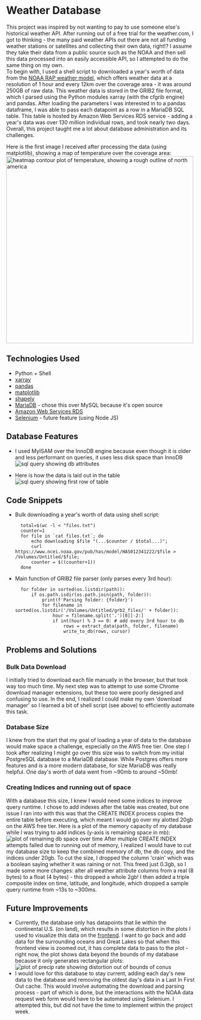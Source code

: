 # Weather Database

This project was inspired by not wanting to pay to use someone else's historical weather API. After running out of a free trial for the weather.com, I got to thinking - the many paid weather APIs out there are not all funding weather stations or satellites and collecting their own data, right!? I assume they take their data from a public source such as the NOAA and then sell this data processed into an easily accessible API, so I attempted to do the same thing on my own.
<br/>To begin with, I used a shell script to downloaded a year's worth of data from the [NOAA RAP weather model](https://www.ncei.noaa.gov/products/weather-climate-models/rapid-refresh-update), which offers weather data at a resolution of 1 hour and every 12km over the coverage area - it was around 250GB of raw data. This weather data is stored in the GRIB2 file format, which I parsed using the Python modules xarray (with the cfgrib engine) and pandas. After loading the parameters I was interested in to a pandas dataframe, I was able to pass each datapoint as a row in a MariaDB SQL table. This table is hosted by Amazon Web Services RDS service - adding a year's data was over 130 million individual rows, and took nearly two days. Overall, this project taught me a lot about database administration and its challenges. 

Here is the first image I received after processing the data (using matplotlib), showing a map of temperature over the coverage area:
<img src="https://i.imgur.com/j5y0S6L.png" alt="heatmap contour plot of temperature, showing a rough outline of north america" width="500"/>

## Technologies Used

- Python + Shell
- [xarray](https://docs.xarray.dev/en/stable/)
- [pandas](https://pandas.pydata.org/about/index.html)
- [matplotlib](https://matplotlib.org/)
- [shapely](https://shapely.readthedocs.io/en/stable/manual.html)
- [MariaDB](https://mariadb.org/about/) - chose this over MySQL because it's open source
- [Amazon Web Services RDS](https://aws.amazon.com/rds/features/)
- [Selenium](https://www.selenium.dev/documentation/) - future feature (using Node JS)

## Database Features
- I used MyISAM over the InnoDB engine because even though it is older and less performant on queries, it uses less disk space than InnoDB
![sql query showing db attributes](https://i.imgur.com/581rZy7.png)

- Here is how the data is laid out in the table
![sql query showing first row of table](https://i.imgur.com/WRUglTB.png)

## Code Snippets

- Bulk downloading a year's worth of data using shell script:

        total=$(wc -l < "files.txt")
        counter=1
        for file in `cat files.txt`; do
            echo downloading $file "(...$counter / $total...)";
            curl https://www.ncei.noaa.gov/pub/has/model/HAS012341222/$file > /Volumes/Untitled/$file;
            counter = $((counter+1))
        done
        
- Main function of GRIB2 file parser (only parses every 3rd hour):

        for folder in sorted(os.listdir(path)):
            if os.path.isdir(os.path.join(path, folder)):
                print(f'Parsing folder: {folder}')
                for filename in sorted(os.listdir('/Volumes/Untitled/grb2_files/' + folder)):
                    hour = filename.split('.')[0][-2:]
                    if int(hour) % 3 == 0: # add every 3rd hour to db
                        rows = extract_data(path, folder, filename)
                        write_to_db(rows, cursor)

## Problems and Solutions

### Bulk Data Download
I initially tried to download each file manually in the browser, but that took way too much time. My next step was to attempt to use some Chrome download manager extensions, but these too were poorly designed and confusing to use. In the end, I realized I could make my own 'download manager' so I learned a bit of shell script (see above) to efficiently automate this task.

### Database Size
I knew from the start that my goal of loading a year of data to the database would make space a challenge, especially on the AWS free tier. One step I took after realizing I might go over this size was to switch from my initial PostgreSQL database to a MariaDB database. While Postgres offers more features and is a more modern database, for size MariaDB was really helpful. One day's worth of data went from ~90mb to around ~50mb!

### Creating Indices and running out of space
With a database this size, I knew I would need some indices to improve query runtime. I chose to add indexes after the table was created, but one issue I ran into with this was that the CREATE INDEX process copies the entire table before executing, which meant I would go over my alotted 20gb on the AWS free tier. Here is a plot of the memory capacity of my database while I was trying to add indices (y-axis is remaining space in mb):
![plot of remaining db space over time](https://i.imgur.com/WyM4aJE.png)
After multiple CREATE INDEX attempts failed due to running out of memory, I realized I would have to cut my database size to keep the combined memory of db, the db copy, and the indices under 20gb. To cut the size, I dropped the column 'crain' which was a boolean saying whether it was raining or not. This freed just 0.3gb, so I made some more changes: alter all weather attribute columns from a real (8 bytes) to a float (4 bytes) - this dropped a whole 2gb! I then added a triple composite index on time, latitude, and longitude, which dropped a sample query runtime from ~13s to ~300ms. 

## Future Improvements
- Currently, the database only has datapoints that lie within the continental U.S. (on land), which results in some distortion in the plots I used to visualize this data on the [frontend](https://github.com/esaltzm/skyscan-frontend/). I want to go back and add data for the surrounding oceans and Great Lakes so that when this frontend view is zoomed out, it has complete data to pass to the plot - right now, the plot shows data beyond the bounds of my database because it only generates rectangular plots: 
![plot of precip rate showing distortion out of bounds of conus](https://i.imgur.com/54JiYaG.png)
- I would love for this database to stay current, adding each day's new data to the database and removing the oldest day's data in a Last In First Out cache. This would involve automating the download and parsing process - part of which is done, but the interactions with the NOAA data request web form would have to be automated using Selenium. I attempted this, but did not have the time to implement within the project week.

